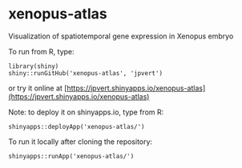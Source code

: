# xenopus-atlas
Visualization of spatiotemporal gene expression in Xenopus embryo

To run from R, type:
```{r}
library(shiny)
shiny::runGitHub('xenopus-atlas', 'jpvert')
```

or try it online at
[https://jpvert.shinyapps.io/xenopus-atlas](https://jpvert.shinyapps.io/xenopus-atlas)

Note: to deploy it on shinyapps.io, type from R:
```{r}
shinyapps::deployApp('xenopus-atlas/')
```
To run it locally after cloning the repository:
```{r}
shinyapps::runApp('xenopus-atlas/')
```

